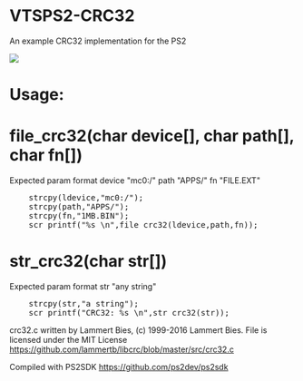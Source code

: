 # VTSPS2-CRC32
An example CRC32 implementation for the PS2

<img src="https://i.gyazo.com/90fcafc2333bc0be62128322d8cf9f51.png">

# Usage:
# file_crc32(char device[], char path[], char fn[])

Expected param format
device "mc0:/"
path   "APPS/"
fn     "FILE.EXT"

<pre>
	strcpy(ldevice,"mc0:/");
	strcpy(path,"APPS/");
	strcpy(fn,"1MB.BIN");
	scr_printf("%s \n",file_crc32(ldevice,path,fn));
</pre>

# str_crc32(char str[])
Expected param format
str    "any string"

<pre>
	strcpy(str,"a string");
	scr_printf("CRC32: %s \n",str_crc32(str));
</pre>

crc32.c written by Lammert Bies, (c) 1999-2016 Lammert Bies. File is licensed under the MIT License
https://github.com/lammertb/libcrc/blob/master/src/crc32.c

Compiled with PS2SDK
https://github.com/ps2dev/ps2sdk